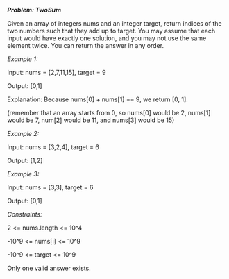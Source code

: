***Problem: TwoSum***

Given an array of integers nums and an integer target, return indices of the two numbers such that they add up to target. You may assume that each input would have exactly one solution, and you may not use the same element twice. You can return the answer in any order.



*Example 1:*

Input: nums = [2,7,11,15], target = 9

Output: [0,1]

Explanation: Because nums[0] + nums[1] == 9, we return [0, 1].

(remember that an array starts from 0, so nums[0] would be 2, nums[1] would be 7, num[2] would be 11, and nums[3] would be 15)


*Example 2:*

Input: nums = [3,2,4], target = 6

Output: [1,2]


*Example 3:*

Input: nums = [3,3], target = 6

Output: [0,1]



*Constraints:*

2 <= nums.length <= 10^4

-10^9 <= nums[i] <= 10^9

-10^9 <= target <= 10^9

Only one valid answer exists.



